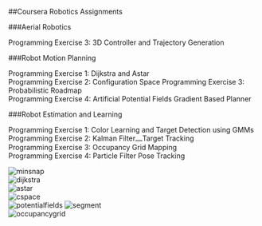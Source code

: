 ##Coursera Robotics Assignments

###Aerial Robotics 

Programming Exercise 3: 3D Controller and Trajectory Generation

###Robot Motion Planning

Programming Exercise 1: Dijkstra and Astar  
Programming Exercise 2: Configuration Space 
Programming Exercise 3: Probabilistic Roadmap  
Programming Exercise 4: Artificial Potential Fields Gradient Based Planner

###Robot Estimation and Learning

Programming Exercise 1: Color Learning and Target Detection using GMMs  
Programming Exercise 2: Kalman Filter⎼Target Tracking  
Programming Exercise 3: Occupancy Grid Mapping  
Programming Exercise 4: Particle Filter Pose Tracking

![minsnap](https://cloud.githubusercontent.com/assets/4923897/21963058/19542e56-db59-11e6-8921-ef48c3ec9bf8.gif)  
![dijkstra](https://cloud.githubusercontent.com/assets/4923897/21963055/194edffa-db59-11e6-91c8-ce9715cf274e.gif)  
![astar](https://cloud.githubusercontent.com/assets/4923897/21963038/c8fadc7a-db58-11e6-8499-f7fb8a02e620.gif)  
![cspace](https://cloud.githubusercontent.com/assets/4923897/21963056/194f07e6-db59-11e6-86ab-c4e64a2aedbe.gif)  
![potentialfields](https://cloud.githubusercontent.com/assets/4923897/21964357/4bb0b042-db70-11e6-86ee-b1dadd9ba455.gif) 
![segment](https://cloud.githubusercontent.com/assets/4923897/21963059/1955a218-db59-11e6-9c90-06036f4be117.gif)  
![occupancygrid](https://cloud.githubusercontent.com/assets/4923897/21963057/1953896a-db59-11e6-8fe9-9fdc36b537d0.gif)  
